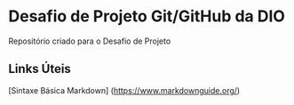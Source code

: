 # Desafio de Projeto Git/GitHub da DIO
 Repositório criado para o Desafio de Projeto
 
## Links Úteis
[Sintaxe Básica Markdown] (https://www.markdownguide.org/)
